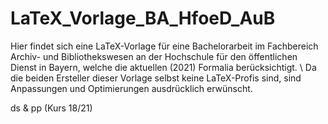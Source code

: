 # LaTeX_Vorlage_BA_HfoeD_AuB
Hier findet sich eine LaTeX-Vorlage für eine Bachelorarbeit im Fachbereich Archiv- und Bibliothekswesen an der Hochschule für den öffentlichen Dienst in Bayern, welche die aktuellen (2021) Formalia berücksichtigt. \\
Da die beiden Ersteller dieser Vorlage selbst keine LaTeX-Profis sind, sind Anpassungen und Optimierungen ausdrücklich erwünscht.

ds & pp (Kurs 18/21)
